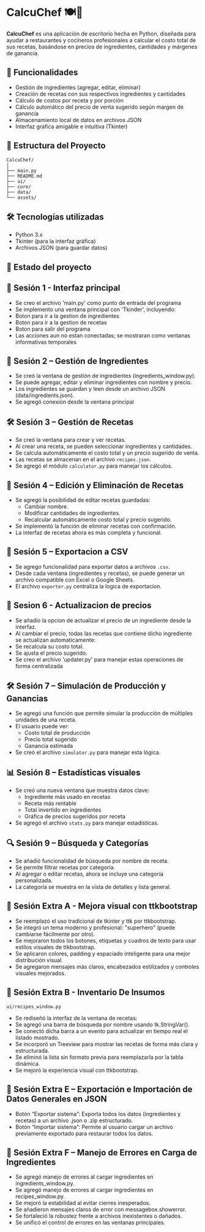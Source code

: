 # CalcuChef 🍽️🧮

**CalcuChef** es una aplicación de escritorio hecha en Python, diseñada para ayudar a restaurantes y cocineros profesionales a calcular el costo total de sus recetas, basándose en precios de ingredientes, cantidades y márgenes de ganancia.

## 🚀 Funcionalidades

- Gestión de ingredientes (agregar, editar, eliminar)
- Creación de recetas con sus respectivos ingredientes y cantidades
- Cálculo de costos por receta y por porción
- Cálculo automático del precio de venta sugerido según margen de ganancia
- Almacenamiento local de datos en archivos JSON
- Interfaz gráfica amigable e intuitiva (Tkinter)

## 📁 Estructura del Proyecto

```
CalcuChef/
│
├── main.py
├── README.md
├── ui/
├── core/
├── data/
└── assets/
```

## 🛠️ Tecnologías utilizadas

- Python 3.x
- Tkinter (para la interfaz gráfica)
- Archivos JSON (para guardar datos)

## 📌 Estado del proyecto

## 🚧 Sesión 1 - Interfaz principal

- Se creo el archivo 'main.py' como punto de entrada del programa
- Se implemento una ventana principal con 'Tkinder', incluyendo:
- Boton para ir a la gestion de ingredientes
- Boton para ir a la gestion de recetas
- Boton para salir del programa
- Las acciones aun no estan conectadas; se mostraran como ventanas informativas temporales

## 🧩 Sesión 2 – Gestión de Ingredientes

- Se creó la ventana de gestión de ingredientes (ingredients_window.py).
- Se puede agregar, editar y eliminar ingredientes con nombre y precio.
- Los ingredientes se guardan y leen desde un archivo JSON (data/ingredients.json).
- Se agregó conexión desde la ventana principal

## 🛠️ Sesión 3 – Gestión de Recetas

- Se creó la ventana para crear y ver recetas.
- Al crear una receta, se pueden seleccionar ingredientes y cantidades.
- Se calcula automáticamente el costo total y un precio sugerido de venta.
- Las recetas se almacenan en el archivo `recipes.json`.
- Se agregó el módulo `calculator.py` para manejar los cálculos.

## 🧩 Sesión 4 – Edición y Eliminación de Recetas

- Se agregó la posibilidad de editar recetas guardadas:
  - Cambiar nombre.
  - Modificar cantidades de ingredientes.
  - Recalcular automáticamente costo total y precio sugerido.
- Se implementó la función de eliminar recetas con confirmación.
- La interfaz de recetas ahora es más completa y funcional.

## 🧩 Sesión 5 – Exportacion a CSV

- Se agrego funcionalidad para exportar datos a archivos `.csv`.
- Desde cada ventana (ingredientes y recetas), se puede generar un archivo compatible con Excel o Google Sheets.
- El archivo `exporter.py` centraliza la logica de exportacion.

## 🧩 Sesion 6 - Actualizacion de precios

- Se añadio la opcion de actualizar el precio de un ingrediente desde la interfaz.
- Al cambiar el precio, todas las recetas que contiene dicho ingrediente se actualizan automaticamente:
- Se recalcula su costo total.
- Se ajusta el precio sugerido.
- Se creo el archivo 'updater.py' para manejar estas operaciones de forma centralizada

## 🛠️ Sesión 7 – Simulación de Producción y Ganancias

- Se agregó una función que permite simular la producción de múltiples unidades de una receta.
- El usuario puede ver:
  - Costo total de producción
  - Precio total sugerido
  - Ganancia estimada
- Se creó el archivo `simulator.py` para manejar esta lógica.

## 📊 Sesión 8 – Estadísticas visuales

- Se creó una nueva ventana que muestra datos clave:
  - Ingrediente más usado en recetas
  - Receta más rentable
  - Total invertido en ingredientes
  - Gráfica de precios sugeridos por receta
- Se agregó el archivo `stats.py` para manejar estadísticas.

## 🔍 Sesión 9 – Búsqueda y Categorías

- Se añadió funcionalidad de búsqueda por nombre de receta.
- Se permite filtrar recetas por categoría.
- Al agregar o editar recetas, ahora se incluye una categoría personalizada.
- La categoría se muestra en la vista de detalles y lista general.

## 🧩 Sesión Extra A - Mejora visual con ttkbootstrap

- Se reemplazó el uso tradicional de tkinter y ttk por ttkbootstrap.
- Se integró un tema moderno y profesional: "superhero" (puede cambiarse fácilmente por otro).
- Se mejoraron todos los botones, etiquetas y cuadros de texto para usar estilos visuales de ttkbootstrap.
- Se aplicaron colores, padding y espaciado inteligente para una mejor distribución visual.
- Se agregaron mensajes más claros, encabezados estilizados y controles visuales mejorados.

## 📘 Sesión Extra B - Inventario De Insumos

`ui/recipes_window.py`

- Se rediseñó la interfaz de la ventana de recetas:
- Se agregó una barra de búsqueda por nombre usando tk.StringVar().
- Se conectó dicha barra a un evento <KeyRelease> para actualizar en tiempo real el listado mostrado.
- Se incorporó un Treeview para mostrar las recetas de forma más clara y estructurada.
- Se eliminó la lista sin formato previa para reemplazarla por la tabla dinámica.
- Se mejoró la experiencia visual con ttkbootstrap.

## 🧩 Sesión Extra E – Exportación e Importación de Datos Generales en JSON

- Botón “Exportar sistema”: Exporta todos los datos (ingredientes y recetas) a un archivo .json o .zip estructurado.
- Botón “Importar sistema”: Permite al usuario cargar un archivo previamente exportado para restaurar todos los datos.

## 🧩 Sesión Extra F – Manejo de Errores en Carga de Ingredientes

- Se agregó manejo de errores al cargar ingredientes en ingredients_window.py.
- Se agregó manejo de errores al cargar ingredientes en recipes_window.py.
- Se mejoró la estabilidad al evitar cierres inesperados.
- Se añadieron mensajes claros de error con messagebox.showerror.
- Se fortaleció la robustez frente a archivos inexistentes o dañados.
- Se unificó el control de errores en las ventanas principales.

